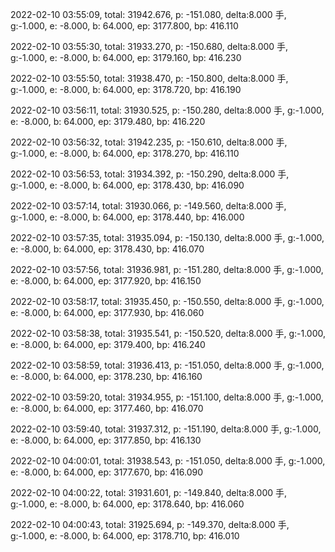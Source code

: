 2022-02-10 03:55:09, total: 31942.676, p: -151.080, delta:8.000 手, g:-1.000, e: -8.000, b: 64.000, ep: 3177.800, bp: 416.110

2022-02-10 03:55:30, total: 31933.270, p: -150.680, delta:8.000 手, g:-1.000, e: -8.000, b: 64.000, ep: 3179.160, bp: 416.230

2022-02-10 03:55:50, total: 31938.470, p: -150.800, delta:8.000 手, g:-1.000, e: -8.000, b: 64.000, ep: 3178.720, bp: 416.190

2022-02-10 03:56:11, total: 31930.525, p: -150.280, delta:8.000 手, g:-1.000, e: -8.000, b: 64.000, ep: 3179.480, bp: 416.220

2022-02-10 03:56:32, total: 31942.235, p: -150.610, delta:8.000 手, g:-1.000, e: -8.000, b: 64.000, ep: 3178.270, bp: 416.110

2022-02-10 03:56:53, total: 31934.392, p: -150.290, delta:8.000 手, g:-1.000, e: -8.000, b: 64.000, ep: 3178.430, bp: 416.090

2022-02-10 03:57:14, total: 31930.066, p: -149.560, delta:8.000 手, g:-1.000, e: -8.000, b: 64.000, ep: 3178.440, bp: 416.000

2022-02-10 03:57:35, total: 31935.094, p: -150.130, delta:8.000 手, g:-1.000, e: -8.000, b: 64.000, ep: 3178.430, bp: 416.070

2022-02-10 03:57:56, total: 31936.981, p: -151.280, delta:8.000 手, g:-1.000, e: -8.000, b: 64.000, ep: 3177.920, bp: 416.150

2022-02-10 03:58:17, total: 31935.450, p: -150.550, delta:8.000 手, g:-1.000, e: -8.000, b: 64.000, ep: 3177.930, bp: 416.060

2022-02-10 03:58:38, total: 31935.541, p: -150.520, delta:8.000 手, g:-1.000, e: -8.000, b: 64.000, ep: 3179.400, bp: 416.240

2022-02-10 03:58:59, total: 31936.413, p: -151.050, delta:8.000 手, g:-1.000, e: -8.000, b: 64.000, ep: 3178.230, bp: 416.160

2022-02-10 03:59:20, total: 31934.955, p: -151.100, delta:8.000 手, g:-1.000, e: -8.000, b: 64.000, ep: 3177.460, bp: 416.070

2022-02-10 03:59:40, total: 31937.312, p: -151.190, delta:8.000 手, g:-1.000, e: -8.000, b: 64.000, ep: 3177.850, bp: 416.130

2022-02-10 04:00:01, total: 31938.543, p: -151.050, delta:8.000 手, g:-1.000, e: -8.000, b: 64.000, ep: 3177.670, bp: 416.090

2022-02-10 04:00:22, total: 31931.601, p: -149.840, delta:8.000 手, g:-1.000, e: -8.000, b: 64.000, ep: 3178.640, bp: 416.060

2022-02-10 04:00:43, total: 31925.694, p: -149.370, delta:8.000 手, g:-1.000, e: -8.000, b: 64.000, ep: 3178.710, bp: 416.010
